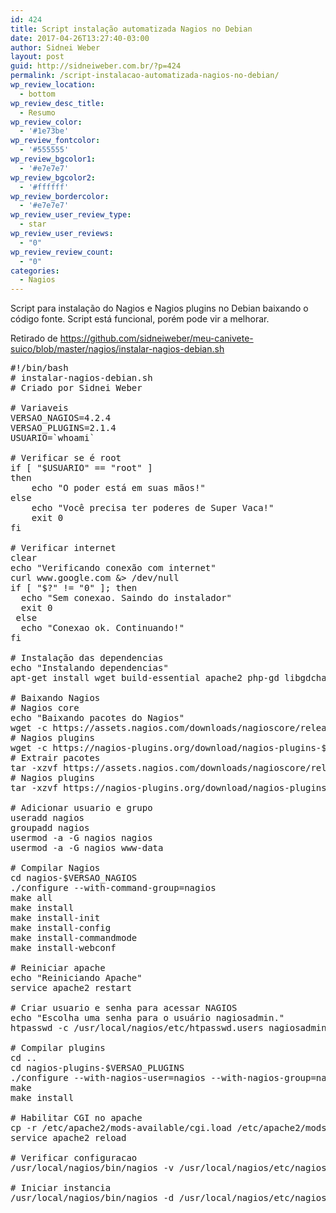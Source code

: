 ```yaml
---
id: 424
title: Script instalação automatizada Nagios no Debian
date: 2017-04-26T13:27:40-03:00
author: Sidnei Weber
layout: post
guid: http://sidneiweber.com.br/?p=424
permalink: /script-instalacao-automatizada-nagios-no-debian/
wp_review_location:
  - bottom
wp_review_desc_title:
  - Resumo
wp_review_color:
  - '#1e73be'
wp_review_fontcolor:
  - '#555555'
wp_review_bgcolor1:
  - '#e7e7e7'
wp_review_bgcolor2:
  - '#ffffff'
wp_review_bordercolor:
  - '#e7e7e7'
wp_review_user_review_type:
  - star
wp_review_user_reviews:
  - "0"
wp_review_review_count:
  - "0"
categories:
  - Nagios
---
```

Script para instalação do Nagios e Nagios plugins no Debian baixando o código fonte. Script está funcional, porém pode vir a melhorar.

Retirado de <a href="https://github.com/sidneiweber/meu-canivete-suico/blob/master/nagios/instalar-nagios-debian.sh" target="_blank" rel="noopener noreferrer">https://github.com/sidneiweber/meu-canivete-suico/blob/master/nagios/instalar-nagios-debian.sh</a>

<pre class="lang:sh decode:true">#!/bin/bash
# instalar-nagios-debian.sh
# Criado por Sidnei Weber

# Variaveis
VERSAO_NAGIOS=4.2.4
VERSAO_PLUGINS=2.1.4
USUARIO=`whoami`

# Verificar se é root
if [ "$USUARIO" == "root" ]
then
	echo "O poder está em suas mãos!"
else
	echo "Você precisa ter poderes de Super Vaca!"
	exit 0
fi

# Verificar internet
clear
echo "Verificando conexão com internet"
curl www.google.com &&gt; /dev/null
if [ "$?" != "0" ]; then
  echo "Sem conexao. Saindo do instalador"
  exit 0
 else
  echo "Conexao ok. Continuando!"
fi

# Instalação das dependencias
echo "Instalando dependencias"
apt-get install wget build-essential apache2 php-gd libgdchart-gd2-xpm libgdchart-gd2-xpm-dev libapache2-mod-php

# Baixando Nagios
# Nagios core
echo "Baixando pacotes do Nagios"
wget -c https://assets.nagios.com/downloads/nagioscore/releases/nagios-$VERSAO_NAGIOS.tar.gz
# Nagios plugins
wget -c https://nagios-plugins.org/download/nagios-plugins-$VERSAO_PLUGINS.tar.gz
# Extrair pacotes
tar -xzvf https://assets.nagios.com/downloads/nagioscore/releases/nagios-$VERSAO_NAGIOS.tar.gz
# Nagios plugins
tar -xzvf https://nagios-plugins.org/download/nagios-plugins-$VERSAO_PLUGINS.tar.gz

# Adicionar usuario e grupo
useradd nagios
groupadd nagios
usermod -a -G nagios nagios
usermod -a -G nagios www-data

# Compilar Nagios
cd nagios-$VERSAO_NAGIOS
./configure --with-command-group=nagios
make all
make install
make install-init
make install-config
make install-commandmode
make install-webconf

# Reiniciar apache
echo "Reiniciando Apache"
service apache2 restart

# Criar usuario e senha para acessar NAGIOS
echo "Escolha uma senha para o usuário nagiosadmin."
htpasswd -c /usr/local/nagios/etc/htpasswd.users nagiosadmin

# Compilar plugins
cd ..
cd nagios-plugins-$VERSAO_PLUGINS
./configure --with-nagios-user=nagios --with-nagios-group=nagios
make
make install

# Habilitar CGI no apache
cp -r /etc/apache2/mods-available/cgi.load /etc/apache2/mods-enable/
service apache2 reload

# Verificar configuracao
/usr/local/nagios/bin/nagios -v /usr/local/nagios/etc/nagios.cfg

# Iniciar instancia
/usr/local/nagios/bin/nagios -d /usr/local/nagios/etc/nagios.cfg
</pre>

&nbsp;